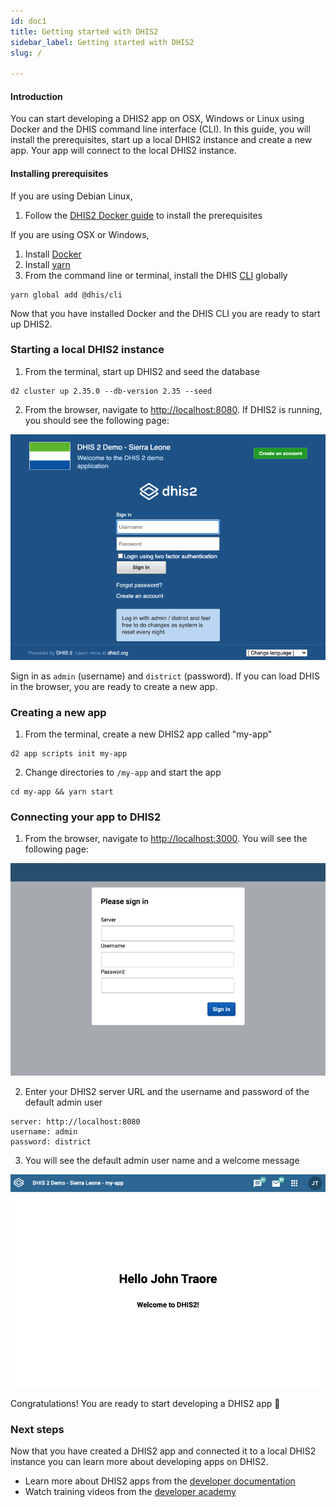 ```yaml
---
id: doc1
title: Getting started with DHIS2  
sidebar_label: Getting started with DHIS2 
slug: /

---
```


#### Introduction
You can start developing a DHIS2 app on OSX, Windows or Linux using Docker and the DHIS command line interface (CLI). In this guide, you will install the prerequisites, start up a local DHIS2 instance and create a new app. Your app will connect to the local DHIS2 instance.

#### Installing prerequisites
If you are using Debian Linux, 
1. Follow the [DHIS2 Docker guide](https://developers.dhis2.org/guides/dhis2-docker) to install the prerequisites

If you are using OSX or Windows,
1. Install [Docker](https://docs.docker.com/get-docker/)
3. Install [yarn](https://classic.yarnpkg.com/en/docs/install)
4. From the command line or terminal, install the DHIS [CLI](https://cli.dhis2.nu/#/getting-started) globally
```shell
yarn global add @dhis/cli
```

Now that you have installed Docker and the DHIS CLI you are ready to start up DHIS2.

### Starting a local DHIS2 instance

1. From the terminal, start up DHIS2 and seed the database
```shell
d2 cluster up 2.35.0 --db-version 2.35 --seed
```
2. From the browser, navigate to [http://localhost:8080](http://localhost:8080). If DHIS2 is running, you should see the following page: 

![Login Page](./assets/quickstart_guides/image-of-login.png)

Sign in as `admin` (username) and `district` (password). If you can load DHIS in the browser, you are ready to create a new app. 

### Creating a new app
1. From the terminal, create a new DHIS2 app called "my-app"

```shell
d2 app scripts init my-app
```
2. Change directories to `/my-app` and start the app

```shell
cd my-app && yarn start
```

### Connecting your app to DHIS2
1. From the browser, navigate to [http://localhost:3000](http://localhost:3000). You will see the following page: 

![](./assets/quickstart_guides/new-app-login-page.png)

2. Enter your DHIS2 server URL and the username and password of the default admin user
```
server: http://localhost:8080
username: admin
password: district
```
3. You will see the default admin user name and a welcome message

![](./assets/quickstart_guides/new-app-login-success.png)


Congratulations! You are ready to start developing a DHIS2 app 🎊 

### Next steps
Now that you have created a DHIS2 app and connected it to a local DHIS2 instance you can learn more about developing apps on DHIS2. 
- Learn more about DHIS2 apps from the [developer documentation](https://docs.dhis2.org/dhis2_developer_manual/apps.html)
- Watch training videos from the [developer academy](https://www.youtube.com/playlist?list=PLo6Seh-066RynhjhnJNUITOZykA7397We)